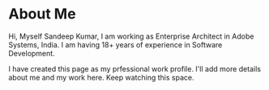 
# About Me

Hi,
Myself Sandeep Kumar, I am working as Enterprise Architect in Adobe Systems, India.
I am having 18+ years of experience in Software Development.

I have created this page as my prfessional work profile. I'll add more details about me and my work here.
Keep watching this space.

